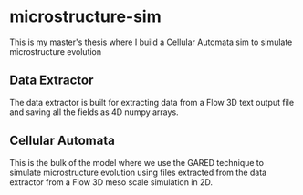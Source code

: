 # microstructure-sim
This is my master's thesis where I build a Cellular Automata sim to simulate microstructure evolution


## Data Extractor

The data extractor is built for extracting data from a Flow 3D text output file and saving all the fields as 4D numpy arrays.

## Cellular Automata

This is the bulk of the model where we use the GARED technique to simulate microstructure evolution using files extracted from the data extractor from a Flow 3D meso scale simulation in 2D.
